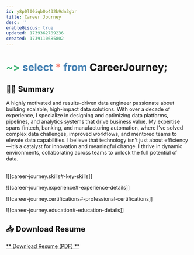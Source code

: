 ```yaml
---
id: y8p0l00iqb0o432b9dn3gbr
title: Career Journey
desc: ''
enableGiscus: true
updated: 1739362709236
created: 1739110685802
---
```


# <span style="color:MediumSeaGreen">~></span> <span style="color:SteelBlue">select</span> <span style="color:Salmon">*</span> <span style="color:SteelBlue">from</span> **CareerJourney;**

##  🧑‍💻 Summary  

A highly motivated and results-driven data engineer passionate about building scalable, high-impact data solutions. With over a decade of experience, I specialize in designing and optimizing data platforms, pipelines, and analytics systems that drive business value. My expertise spans fintech, banking, and manufacturing automation, where I’ve solved complex data challenges, improved workflows, and mentored teams to elevate data capabilities. I believe that technology isn’t just about efficiency—it’s a catalyst for innovation and meaningful change. I thrive in dynamic environments, collaborating across teams to unlock the full potential of data.  
<br/>

![[career-journey.skills#-key-skills]] 

![[career-journey.experience#-experience-details]]  

![[career-journey.certifications#-professional-certifications]]  

![[career-journey.education#-education-details]]  

## 📥 Download Resume  
[** Download Resume (PDF) **](/assets/Kaung%20SiThu%20-%20Resume.pdf)  


